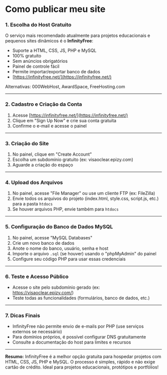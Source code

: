 
# Como publicar meu site

### 1. Escolha do Host Gratuito

O serviço mais recomendado atualmente para projetos educacionais e pequenos sites dinâmicos é o **InfinityFree**:
- Suporte a HTML, CSS, JS, PHP e MySQL
- 100% gratuito
- Sem anúncios obrigatórios
- Painel de controle fácil
- Permite importar/exportar banco de dados
- [https://infinityfree.net/](https://infinityfree.net/)

Alternativas: 000WebHost, AwardSpace, FreeHosting.com

---

### 2. Cadastro e Criação da Conta
1. Acesse [https://infinityfree.net/](https://infinityfree.net/)
2. Clique em "Sign Up Now" e crie sua conta gratuita
3. Confirme o e-mail e acesse o painel

---

### 3. Criação do Site
1. No painel, clique em "Create Account"
2. Escolha um subdomínio gratuito (ex: visaoclear.epizy.com)
3. Aguarde a criação do espaço

---

### 4. Upload dos Arquivos
1. No painel, acesse "File Manager" ou use um cliente FTP (ex: FileZilla)
2. Envie todos os arquivos do projeto (index.html, style.css, script.js, etc.) para a pasta `htdocs`
3. Se houver arquivos PHP, envie também para `htdocs`

---

### 5. Configuração do Banco de Dados MySQL
1. No painel, acesse "MySQL Databases"
2. Crie um novo banco de dados
3. Anote o nome do banco, usuário, senha e host
4. Importe o arquivo `.sql` (se houver) usando o "phpMyAdmin" do painel
5. Configure seu código PHP para usar essas credenciais

---

### 6. Teste e Acesso Público
- Acesse o site pelo subdomínio gerado (ex: https://visaoclear.epizy.com/)
- Teste todas as funcionalidades (formulários, banco de dados, etc.)

---

### 7. Dicas Finais
- InfinityFree não permite envio de e-mails por PHP (use serviços externos se necessário)
- Para domínios próprios, é possível configurar DNS gratuitamente
- Consulte a documentação do host para limites e recursos

---

**Resumo:**
InfinityFree é a melhor opção gratuita para hospedar projetos com HTML, CSS, JS, PHP e MySQL. O processo é simples, rápido e não exige cartão de crédito. Ideal para projetos educacionais, protótipos e portfólios!